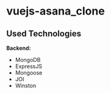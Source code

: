 # vuejs-asana_clone


## Used Technologies
**Backend:**
- MongoDB
- ExpressJS
- Mongoose
- JOI
- Winston
